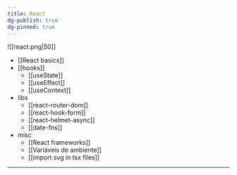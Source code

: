 ```yaml
---
title: React
dg-publish: true
dg-pinned: true
---
```

![[react.png|50]]

- [[React basics]]
- [[hooks]]
    - [[useState]]
    - [[useEffect]]
    - [[useContext]]
-  libs
    - [[react-router-dom]]
    - [[react-hook-form]]
    - [[react-helmet-async]]
    - [[date-fns]]
- misc
    - [[React frameworks]]
    - [[Variáveis de ambiente]]
    - [[import svg in tsx files]]

---
